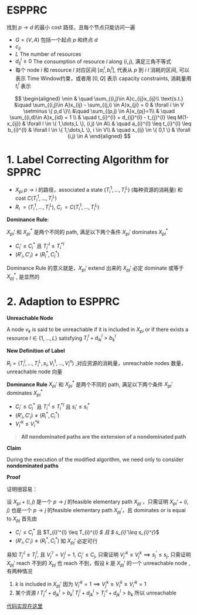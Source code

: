 <script type="text/x-mathjax-config">
  MathJax.Hub.Config({
    tex2jax: {
      inlineMath: [ ['$','$'], ["\\(","\\)"] ],
      processEscapes: true
    }
  });
</script>
<script type="text/x-mathjax-config">
  MathJax.Hub.Config({
    tex2jax: {
      inlineMath: [ ['$','$'], ["\\(","\\)"] ],
      processEscapes: true
    }
  });
</script>
# ESPPRC

找到 $p\to d$ 的最小 cost 路径，且每个节点只能访问一遍 

- $G=(V,A)$  包括一个起点 $p$ 和终点 $d$
- $c_{ij}$
- $L$ The number of resources  
- $d_{ij}^{l}\geq0$ The consumption of resource $l$ along $(i,j)$, 满足三角不等式 
- 每个 node $i$ 和 resource $l$ 对应区间 $[a_{i}^{l},b_{i}^{l}]$, 代表从 $p$ 到 $i$ $l$ 消耗的区间, 可以表示 Time Window约束，或者用 $[0,Q]$ 表示 capacity constraints, 消耗量用 $t_{i}^{l}$ 表示

$$
\begin{aligned}
	\min & \quad \sum_{(i,j)\in A}c_{ij}x_{ij}\\
	\text{s.t.} &\quad \sum_{(i,j)\in A}x_{ij} - \sum_{(j,i) \in A}x_{ji} = 0 & \forall i \in V \setminus \{ p,d \}\\
	&\quad \sum_{(p,j) \in A}x_{pj}=1\\ 
	& \quad \sum_{(i,d)\in A}x_{id} = 1 \\ 
	& \quad t_{i}^{l} + d_{ij}^{l} - t_{j}^{l} \leq M(1-x_{ij})  & \forall l \in \{ 1,\dots,L \}, (i,j) \in A\\  
	& \quad a_{i}^{l} \leq t_{i}^{l} \leq b_{i}^{l} & \forall l \in \{ 1,\dots,L \}, i \in V\\ 
	& \quad x_{ij} \in \{ 0,1 \} & \forall (i,j) \in A
\end{aligned}
$$


# 1. Label Correcting Algorithm  for SPPRC 

- $X_{pi}$ $p\to i$ 的路径，associated a state $(T_{i}^{1},\dots,T_{i}^{L})$ (每种资源的消耗量) 和 cost $C(T_{i}^{1},\dots,T_{i}^{L})$
- $R_{i}$ $=(T_{i}^{1},\dots,T_{i}^{L})$, $C_{i}$ $=C(T_{i}^{1},\dots,T_{i}^{L})$


**Dominance Rule**:

$X_{pi}'$ 和 $X_{p i }^{*}$ 是两个不同的 path, 满足以下两个条件 $X_{p i}'$ dominates $X_{pi}^{*}$
- $C_{i}'\leq C_{i}^{*}$ 且 $T_{i}'^{l} \leq T_{i}^{*l}$
- $(R'_{i}, C'_{i}) \neq (R^{*}_{i},C^{*}_{i})$

Dominance Rule 的意义就是，$X_{p i }'$ extend 出来的 $X_{p j}'$ 必定 dominate 或等于 $X_{p j }^{*}$, 是显然的




# 2. Adaption to ESPPRC  




**Unreachable Node**


A node $v_{k}$ is said to be unreachable if it is included in $X_{p i}$ or if there exists a resource $l \in \{ 1,\dots,L \}$ satisfying $T_{i}^{l}+d_{ik}^{l} > b_{k}^{l}$ 

**New Definition of Label** 


$R_{i}=(T_{i}^{l},\dots,T_{i}^{L},s_{i},V_{i}^{1},\dots,V_{i}^{n})$ ,对应资源的消耗量，unreachable nodes 数量，unreachable node 向量

**Dominance Rule**
$X_{pi}'$ 和 $X_{p i }^{*}$ 是两个不同的 path, 满足以下两个条件 $X_{p i}'$ dominates $X_{pi}^{*}$
- $C_{i}'\leq C_{i}^{*}$ 且 $T_{i}'^{l} \leq T_{i}^{*l}$ 且 $s_{i}'\leq s_{i}^{*}$
- $(R'_{i}, C'_{i})\neq (R^{*}_{i},C^{*}_{i})$
- $V_{i}'^{k}\leq V_{i}^{*k}$

>**All nondominated paths are the extension of a nondominated path**

**Claim** 

During the execution of the modified algorithm, we need only to consider **nondominated paths** 

**Proof**


证明很容易：

设 $X_{p i}+(i,j)$ 是一个 $p\to j$ 的feasible elementary path $X_{pj}$ ，只需证明 $X_{p i}'+(i,j)$ 也是一个 $p\to j$ 的feasible elementary path $X_{pj}'$，且 dominates or is equal to $X_{pj}$
首先由
- $C_{i}'\leq C_{i}^{*}$ 且 $T_{i}'^{l} \leq T_{i}^{*l} $ 且 $ s_{i}'\leq s_{i}^{*}$
- $(R'_{i}, C'_{i})\neq (R^{*}_{i},C^{*}_{i})$
知 $X_{pj}'$ 必定可行

易知 $T_{j}'^{l} \leq T_{j}^{l}$, 且 $V_{j}^{'l}=V_{j}^{j}=1$, $C_{j}'\leq C_{j}$, 只需证明 $V_{j}'^{k}\leq V_{j}^k\implies s_{j}^{'}\leq s_{j}$, 只需证明 $X_{p j}'$ reach 不到的 $X_{pj}$ 也 reach 不到，假设 $k$ 是 $X_{pj}'$ 的一个 unreachable node ,有两种情况
1. $k$ is included in $X_{pj}'$  因为 $V_{i}'^{k}=1\implies V_{j}^{k}\geq V_{i}^{k} \geq V_{i}'^{k}=1$
2. 某个资源 $l$ $T_{j}'^{l} + d_{jk}^{l}  >b_{k}^{l}$  $T_{j}^{l} + d_{jk}^{l} >T_{j}'^{l} +d_{jk}^{l}>b_{k}$ 所以 unreachable 

[代码实现在这里](ESPPRC/ESPPRC.py)